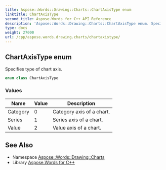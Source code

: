 ```yaml
---
title: Aspose::Words::Drawing::Charts::ChartAxisType enum
linktitle: ChartAxisType
second_title: Aspose.Words for C++ API Reference
description: 'Aspose::Words::Drawing::Charts::ChartAxisType enum. Specifies type of chart axis in C++.'
type: docs
weight: 27000
url: /cpp/aspose.words.drawing.charts/chartaxistype/
---
```

## ChartAxisType enum


Specifies type of chart axis.

```cpp
enum class ChartAxisType
```

### Values

| Name | Value | Description |
| --- | --- | --- |
| Category | 0 | Category axis of a chart. |
| Series | 1 | Series axis of a chart. |
| Value | 2 | Value axis of a chart. |

## See Also

* Namespace [Aspose::Words::Drawing::Charts](../)
* Library [Aspose.Words for C++](../../)
